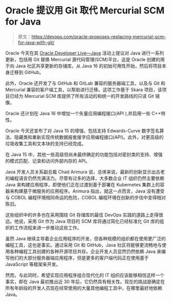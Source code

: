 # Oracle 提议用 Git 取代 Mercurial SCM for Java

> 原文：<https://devops.com/oracle-proposes-replacing-mercurial-scm-for-java-with-git/>

Oracle 今天在其 [Oracle Developer Live—Java](https://developer.oracle.com/developer-live/java/) 活动上提议对 Java 进行一系列更新，包括用 Git 替换 Mercurial 源代码管理(SCM)平台，这是 Oracle 创建的用于向 Java 社区共享更新的存储库，从 Java 16 的初始可用性开始，然后将项目本身迁移到 GitHub。

此外，Oracle 还开发了与 GitHub 和 GitLab 兼容的服务器端工具，以及与 Git 和 Mercurial 兼容的客户端工具，以帮助进行迁移。这项工作基于 Skara 项目，该项目已经为 Mercurial SCM 库提供了所有活动的和统一的开发路线的只读 Git 镜像。

Oracle 还计划在 Java 16 中增加一个矢量应用编程接口(API ),并启用一些 C++特性。

Oracle 今天还宣布了对 Java 15 的增强，包括支持 Edwards-Curve 数字签名算法、隐藏类和重新实现传统数据报套接字应用编程接口(API)。此外，对更高级的垃圾收集工具和文本块的支持已经完成。

在 Java 15 中，其他一些高级但尚未最终确定的功能包括对密封类的支持、增强的模式匹配、记录和访问外部内存的 API。

Java 开发人员关系副总裁 Chad Arimura 说，总体来说，最新的创新显示出古老的编程语言仍然充满活力。尽管有过多的选择，大多数企业 IT 组织仍然主要依赖 Java 来构建应用程序，即使他们正在过渡到基于部署在 Kubernetes 集群上的容器来构建基于微服务的应用程序。Arimura 指出，就这一点而言，Java 没有遭受与 COBOL 编程环境相同命运的危险，COBOL 编程环境在创新的步伐中变得相对陈旧。

这些组织中的许多也在采用围绕 Git 存储库的最佳 DevOps 实践的道路上走得很远。他说，采用 Git 作为 Java 项目的 SCM 库将通过简化已经标准化 Git 库的组织的工作流程来进一步推动这些工作。

虽然 Java 继续主导着企业应用程序的开发，但各种规模的组织都在使用更广泛的编程工具，这也是事实。通过采用 Git 和 GitHub，Java 社区将能够更流畅地与使用各种编程工具创建的各种开源项目共存。企业开发人员显然仍然依赖 Java 来编写他们的大部分服务器端应用程序，但是更多的客户端代码正在使用基于 JavaScript 等框架来开发。

然而，与此同时，希望实现应用程序组合现代化的 IT 组织应该能够相信这样一个事实，即在 Java 最初推出近 30 年后，它仍然具有相关性。现在的挑战是确定在所有年龄段的开发人员现在经常使用的大量其他编程工具中，在哪里最好地依赖 Java。